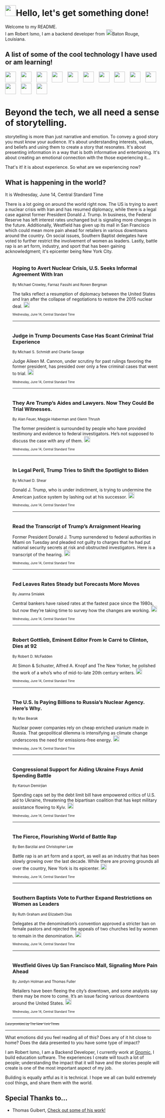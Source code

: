<h1><img src="https://emojis.slackmojis.com/emojis/images/1643514375/3493/hot-coffee.gif?1643514375" width="35"/>Hello, let's get something done!</h1>

<p>Welcome to my README.<br/>
I am Robert Ismo, I am a backend developer from <img src="https://emojis.slackmojis.com/emojis/images/1638395689/50435/moulin_rouge.png?1638395689" width="20"/>Baton Rouge, Louisiana.</p>
<h2>A list of some of the cool technology I have used or am learning!</h2>
<p>
<img src="https://emojis.slackmojis.com/emojis/images/1643516091/21142/meow_bongotap.gif?1643516091" width="35" alt="">
<img src="https://img.shields.io/badge/Favorite%20Frontend%20Framework-SvelteKit-f83903" alt="">
<img src="https://img.shields.io/badge/Second%20Favorite-Vue-40b581" alt="">
<img src="https://img.shields.io/badge/Most%20Used%20Runtime-Nodejs-78b061" alt="">
<img src="https://emojis.slackmojis.com/emojis/images/1643517416/34482/fire.gif?1643517416" width="35" alt="">
<img src="https://img.shields.io/badge/Javascript%20But%20Better-Typescript-0078ca" alt="">
<img src="https://img.shields.io/badge/Favorite%20Language-Elixir-3e244d" alt="">
<img src="https://img.shields.io/badge/Containerize%20Everything-Docker-6ac9ef" alt="">
<img src="https://emojis.slackmojis.com/emojis/images/1643514596/5999/meow_party.gif?1643514596" width="35" alt="">
<img src="https://img.shields.io/badge/API%20Love%20Language-Graphql-de32a5" alt="">
<img src="https://img.shields.io/badge/Our%20Favorite%20Version%20Controller-Git-e94f33" alt="">
<img src="https://img.shields.io/badge/Favorite%20Database-Redis-d42d1d" alt="">
<img src="https://emojis.slackmojis.com/emojis/images/1643514559/5584/deployparrot.gif?1643514559" width="35" alt="">
<img src="https://img.shields.io/badge/Container%20Interstate-RabbitMQ-f66200" alt="">
<img src="https://img.shields.io/badge/Gotta%20Learn-Kubernetes-316adf" alt="">
<img src="https://img.shields.io/badge/Really%20Mature%20Now-WASM-654fef" alt="">
<img src="https://emojis.slackmojis.com/emojis/images/1666642497/61942/dance_vibe.gif?1666642497" width="35" alt="">
<img src="https://img.shields.io/badge/For%20My%20M1-ARM64-657d96" alt="">
<img src="https://img.shields.io/badge/Loving%20This%20So%20Much-TailwindCSS-17bcb5" alt="">
<img src="https://img.shields.io/badge/Cool%20Build%20Tool-Vite-f9cb24" alt="">
<img src="https://emojis.slackmojis.com/emojis/images/1669231376/62819/working-on-it.gif?1669231376" width="35" alt="">
<img src="https://img.shields.io/badge/Fun%20and%20Easy%20Database-MongoDB-5f8c49" alt="">
<img src="https://img.shields.io/badge/JS%20Life%20Support-NPM-c73737" alt="">
<img src="https://img.shields.io/badge/I%20Liked%20It-DynamoDB-0073b9" alt="">
<img src="https://emojis.slackmojis.com/emojis/images/1643514045/46/question.gif?1643514045" width="35" alt="">
<img src="https://img.shields.io/badge/cool-React-60d6f9" alt="">
<img src="https://img.shields.io/badge/Future%20Big%20Project-Lambda-f37e00" alt="">
<img src="https://img.shields.io/badge/NPM%20But%20Better-PNPM-f1aa07" alt="">
<img src="https://emojis.slackmojis.com/emojis/images/1643514943/9662/fbwow.gif?1643514943" width="35" alt="">
<img src="https://img.shields.io/badge/First%20Language-C-662079" alt="">
<img src="https://img.shields.io/badge/Where%20I%20Deploy%20Frontend-Vercel-000000" alt="">
<img src="https://img.shields.io/badge/Who%20Does%20not%20Want%20an%20App-Swift-f9492a" alt="">
<img src="https://emojis.slackmojis.com/emojis/images/1643514058/151/javascript.png?1643514058" width="35" alt="">
<img src="https://img.shields.io/badge/cool-Python-fbd542" alt="">
<img src="https://img.shields.io/badge/Favorite%20Something-Stripe-656cdc" alt="">
<img src="https://img.shields.io/badge/Of%20Course-HTML5-ed6327" alt="">
<img src="https://emojis.slackmojis.com/emojis/images/1660415405/60731/bomb.gif?1660415405" width="35" alt="">
<img src="https://img.shields.io/badge/hate-CSS-2964ec" alt="">
<img src="https://img.shields.io/badge/Learning-CircleCI-141215" alt="">
<img src="https://img.shields.io/badge/Learning-Rust-fbbb3b" alt="">
<img src="https://emojis.slackmojis.com/emojis/images/1660415397/60712/writing-hand.gif?1660415397" width="35" alt="">
<img src="https://img.shields.io/badge/Dev%20Browser%20of%20Choice-Firefox-cc4e26" alt="">
<img src="https://img.shields.io/badge/Recoverying%20From%20Windows-UNIX-1781e3" alt="">
<img src="https://img.shields.io/badge/LOVE-LogSeq-90c1c2" alt="">
<img src="https://emojis.slackmojis.com/emojis/images/1643514066/223/kirby.gif?1643514066" width="35" alt="">
<img src="https://img.shields.io/badge/Daily%20Driver-MacOS-e6e6e8" alt="">
<img src="https://img.shields.io/badge/Git%20Server-Github-000000" alt="">
<img src="https://img.shields.io/badge/enjoyable-EC2-f17428" alt="">
<img src="https://emojis.slackmojis.com/emojis/images/1643514239/2069/excited.gif?1643514239" width="35" alt="">
</p>
<h1>Beyond the tech, we all need a sense of storytelling.</h1>
<p>storytelling is more than just narrative and emotion. To convey a good story you must know your audience. It's about understanding interests, values, and beliefs and using them to create a story that resonates. It's about presenting information in a way that is both informative and entertaining. It's about creating an emotional connection with the those experiencing it...</p>
<p>That's it! it is about experience. So what are we experiencing now?</p>
<h2>What is happening in the world?</h2>
<p>It is Wednesday, June 14, Central Standard Time</p>
<p>
There is a lot going on around the world right now. The US is trying to avert a nuclear crisis with Iran and has resumed diplomacy, while there is a legal case against former President Donald J. Trump. In business, the Federal Reserve has left interest rates unchanged but is signaling more changes in the future. Additionally, Westfield has given up its mall in San Francisco which could mean more pain ahead for retailers in various downtowns around the country. On social issues, Southern Baptist delegates have voted to further restrict the involvement of women as leaders. Lastly, battle rap is an art form, industry, and sport that has been gaining acknowledgment; it&#39;s epicenter being New York City.</p>
<ol>
<img src="https://img.shields.io/badge/-us-blue" alt="">
<h3>Hoping to Avert Nuclear Crisis, U.S. Seeks Informal Agreement With Iran</h3>
<sub>By Michael Crowley, Farnaz Fassihi and Ronen Bergman</sub>
<p>The talks reflect a resumption of diplomacy between the United States and Iran after the collapse of negotiations to restore the 2015 nuclear deal.  <a href="https://nyti.ms/3qMc9ib"><img src="https://developer.nytimes.com/files/poweredby_nytimes_30b.png?v=1583354208352" height="20"></a></p>
<sub><sub>Wednesday, June 14, Central Standard Time</sub></sub>
<hr/>
<img src="https://img.shields.io/badge/-us-blue" alt="">
<h3>Judge in Trump Documents Case Has Scant Criminal Trial Experience</h3>
<sub>By Michael S. Schmidt and Charlie Savage</sub>
<p>Judge Aileen M. Cannon, under scrutiny for past rulings favoring the former president, has presided over only a few criminal cases that went to trial.  <a href="https://nyti.ms/46hvBDV"><img src="https://developer.nytimes.com/files/poweredby_nytimes_30b.png?v=1583354208352" height="20"></a></p>
<sub><sub>Wednesday, June 14, Central Standard Time</sub></sub>
<hr/>
<img src="https://img.shields.io/badge/-us-blue" alt="">
<h3>They Are Trump’s Aides and Lawyers. Now They Could Be Trial Witnesses.</h3>
<sub>By Alan Feuer, Maggie Haberman and Glenn Thrush</sub>
<p>The former president is surrounded by people who have provided testimony and evidence to federal investigators. He’s not supposed to discuss the case with any of them.  <a href="https://nyti.ms/3Je0qPD"><img src="https://developer.nytimes.com/files/poweredby_nytimes_30b.png?v=1583354208352" height="20"></a></p>
<sub><sub>Wednesday, June 14, Central Standard Time</sub></sub>
<hr/>
<img src="https://img.shields.io/badge/-us-blue" alt="">
<h3>In Legal Peril, Trump Tries to Shift the Spotlight to Biden</h3>
<sub>By Michael D. Shear</sub>
<p>Donald J. Trump, who is under indictment, is trying to undermine the American justice system by lashing out at his successor.  <a href="https://nyti.ms/3PgNQ67"><img src="https://developer.nytimes.com/files/poweredby_nytimes_30b.png?v=1583354208352" height="20"></a></p>
<sub><sub>Wednesday, June 14, Central Standard Time</sub></sub>
<hr/>
<img src="https://img.shields.io/badge/-us-blue" alt="">
<h3>Read the Transcript of Trump’s Arraignment Hearing</h3>
<sub></sub>
<p>Former President Donald J. Trump surrendered to federal authorities in Miami on Tuesday and pleaded not guilty to charges that he had put national security secrets at risk and obstructed investigators. Here is a transcript of the hearing.  <a href="https://nyti.ms/3Jgat73"><img src="https://developer.nytimes.com/files/poweredby_nytimes_30b.png?v=1583354208352" height="20"></a></p>
<sub><sub>Wednesday, June 14, Central Standard Time</sub></sub>
<hr/>
<img src="https://img.shields.io/badge/-business-blue" alt="">
<h3>Fed Leaves Rates Steady but Forecasts More Moves</h3>
<sub>By Jeanna Smialek</sub>
<p>Central bankers have raised rates at the fastest pace since the 1980s, but now they’re taking time to survey how the changes are working.  <a href="https://nyti.ms/3NwCs4Z"><img src="https://developer.nytimes.com/files/poweredby_nytimes_30b.png?v=1583354208352" height="20"></a></p>
<sub><sub>Wednesday, June 14, Central Standard Time</sub></sub>
<hr/>
<img src="https://img.shields.io/badge/-books-blue" alt="">
<h3>Robert Gottlieb, Eminent Editor From le Carré to Clinton, Dies at 92</h3>
<sub>By Robert D. McFadden</sub>
<p>At Simon &amp; Schuster, Alfred A. Knopf and The New Yorker, he polished the work of a who’s who of mid-to-late 20th century writers.  <a href="https://nyti.ms/3qP6E23"><img src="https://developer.nytimes.com/files/poweredby_nytimes_30b.png?v=1583354208352" height="20"></a></p>
<sub><sub>Wednesday, June 14, Central Standard Time</sub></sub>
<hr/>
<img src="https://img.shields.io/badge/-climate-blue" alt="">
<h3>The U.S. Is Paying Billions to Russia’s Nuclear Agency. Here’s Why.</h3>
<sub>By Max Bearak</sub>
<p>Nuclear power companies rely on cheap enriched uranium made in Russia. That geopolitical dilemma is intensifying as climate change underscores the need for emissions-free energy.  <a href="https://nyti.ms/3X7d1tO"><img src="https://developer.nytimes.com/files/poweredby_nytimes_30b.png?v=1583354208352" height="20"></a></p>
<sub><sub>Wednesday, June 14, Central Standard Time</sub></sub>
<hr/>
<img src="https://img.shields.io/badge/-us-blue" alt="">
<h3>Congressional Support for Aiding Ukraine Frays Amid Spending Battle</h3>
<sub>By Karoun Demirjian</sub>
<p>Spending caps set by the debt limit bill have empowered critics of U.S. aid to Ukraine, threatening the bipartisan coalition that has kept military assistance flowing to Kyiv.  <a href="https://nyti.ms/3PcGCQs"><img src="https://developer.nytimes.com/files/poweredby_nytimes_30b.png?v=1583354208352" height="20"></a></p>
<sub><sub>Wednesday, June 14, Central Standard Time</sub></sub>
<hr/>
<img src="https://img.shields.io/badge/-arts-blue" alt="">
<h3>The Fierce, Flourishing World of Battle Rap</h3>
<sub>By Ben Barzilai and Christopher Lee</sub>
<p>Battle rap is an art form and a sport, as well as an industry that has been slowly growing over the last decade. While there are proving grounds all over the country, New York is its epicenter.  <a href="https://nyti.ms/42CnBdy"><img src="https://developer.nytimes.com/files/poweredby_nytimes_30b.png?v=1583354208352" height="20"></a></p>
<sub><sub>Wednesday, June 14, Central Standard Time</sub></sub>
<hr/>
<img src="https://img.shields.io/badge/-us-blue" alt="">
<h3>Southern Baptists Vote to Further Expand Restrictions on Women as Leaders</h3>
<sub>By Ruth Graham and Elizabeth Dias</sub>
<p>Delegates at the denomination’s convention approved a stricter ban on female pastors and rejected the appeals of two churches led by women to remain in the denomination.  <a href="https://nyti.ms/3qL7OMg"><img src="https://developer.nytimes.com/files/poweredby_nytimes_30b.png?v=1583354208352" height="20"></a></p>
<sub><sub>Wednesday, June 14, Central Standard Time</sub></sub>
<hr/>
<img src="https://img.shields.io/badge/-business-blue" alt="">
<h3>Westfield Gives Up San Francisco Mall, Signaling More Pain Ahead</h3>
<sub>By Jordyn Holman and Thomas Fuller</sub>
<p>Retailers have been fleeing the city’s downtown, and some analysts say there may be more to come. It’s an issue facing various downtowns around the United States.  <a href="https://nyti.ms/42KLa3M"><img src="https://developer.nytimes.com/files/poweredby_nytimes_30b.png?v=1583354208352" height="20"></a></p>
<sub><sub>Wednesday, June 14, Central Standard Time</sub></sub>
<hr/>
</ol>
<a href="https://developer.nytimes.com"><sub><sub>Data provided by The New York Times</sub></sub></a>
<hr/>
<p>What emotions did you feel reading all of this? Does any of it hit close to home? Does the data presented to you have some type of impact?</p>
<p>I am Robert Ismo, I am a Backend Developer, I currently work at <a href="https://gnomic.education/">Gnomic</a>, I build education software. The experiences I create will touch a lot of people; understanding the impact that it will have and the stories people will create is one of the most important aspect of my job.</p>
<p>Building is equally artful as it is technical. I hope we all can build extremely cool things, and share them with the world.</p>
<h2>Special Thanks to...</h2>
<ul>
<li>Thomas Guibert, <a href="https://github.com/thmsgbrt/thmsgbrt">Check out some of his work!</a></li>
</ul>